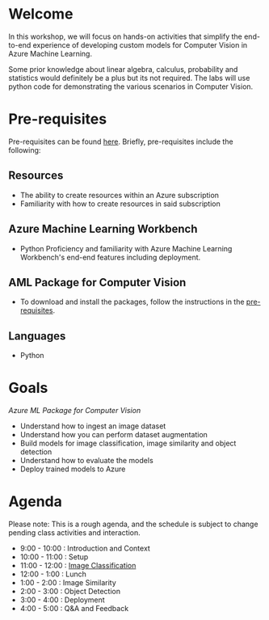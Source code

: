 # Welcome

In this workshop, we will focus on hands-on activities that simplify the end-to-end experience of developing custom models for Computer Vision in Azure Machine Learning.

Some prior knowledge about linear algebra, calculus, probability and statistics would definitely be a plus but its not required. The labs will use python code for demonstrating the various scenarios in Computer Vision.


# Pre-requisites

Pre-requisites can be found [here](bootcamp-pre-requisites/0_README.md). Briefly, pre-requisites include the following:

## Resources

- The ability to create resources within an Azure subscription
- Familiarity with how to create resources in said subscription

## Azure Machine Learning Workbench

- Python Proficiency and familiarity with Azure Machine Learning Workbench's end-end features including deployment.

## AML Package for Computer Vision

- To download and install the packages, follow the instructions in the [pre-requisites](bootcamp-pre-requisites/0_README.md).


## Languages

- Python

# Goals

*Azure ML Package for Computer Vision*

- Understand how to ingest an image dataset
- Understand how you can perform dataset augmentation
- Build models for image classification, image similarity and object detection
- Understand how to evaluate the models
- Deploy trained models to Azure

# Agenda

Please note: This is a rough agenda, and the schedule is subject to change pending class activities and interaction.

  -  9:00 - 10:00 : Introduction and Context
  - 10:00 - 11:00 : Setup
  - 11:00 - 12:00 : [Image Classification](lab02.1-image-classification\0_README.md)
  - 12:00 -  1:00 : Lunch
  -  1:00 -  2:00 : Image Similarity
  -  2:00 -  3:00 : Object Detection
  -  3:00 -  4:00 : Deployment
  -  4:00 -  5:00 : Q&A and Feedback